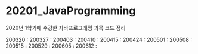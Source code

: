 # 20201_JavaProgramming
2020년 1학기에 수강한 자바프로그래밍 과목 코드 정리

200320 : 
200327 : 
200403 : 
200410 : 
200415 : 
200424 : 
200501 : 
200508 : 
200515 : 
200529 : 
200605 : 
200612 : 
